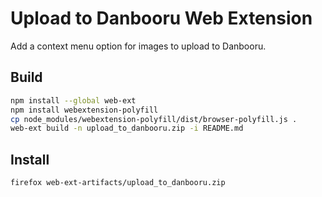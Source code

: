 # Upload to Danbooru Web Extension

Add a context menu option for images to upload to Danbooru.

## Build

```sh
npm install --global web-ext
npm install webextension-polyfill
cp node_modules/webextension-polyfill/dist/browser-polyfill.js .
web-ext build -n upload_to_danbooru.zip -i README.md
```

## Install

```sh
firefox web-ext-artifacts/upload_to_danbooru.zip
```
